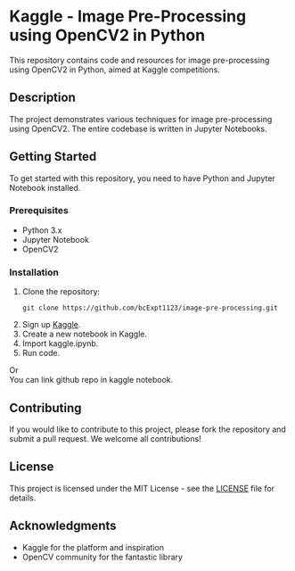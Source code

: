 # Kaggle - Image Pre-Processing using OpenCV2 in Python

This repository contains code and resources for image pre-processing using OpenCV2 in Python, aimed at Kaggle competitions.

## Description

The project demonstrates various techniques for image pre-processing using OpenCV2. The entire codebase is written in Jupyter Notebooks.

## Getting Started

To get started with this repository, you need to have Python and Jupyter Notebook installed.

### Prerequisites

- Python 3.x
- Jupyter Notebook
- OpenCV2

### Installation

1. Clone the repository:
   ```
   git clone https://github.com/bcExpt1123/image-pre-processing.git
   ```
2. Sign up [Kaggle](http://kaggle.com/).
3. Create a new notebook in Kaggle.
4. Import kaggle.ipynb.
5. Run code.

Or\
You can link github repo in kaggle notebook.

## Contributing

If you would like to contribute to this project, please fork the repository and submit a pull request. We welcome all contributions!

## License

This project is licensed under the MIT License - see the [LICENSE](LICENSE) file for details.

## Acknowledgments

- Kaggle for the platform and inspiration
- OpenCV community for the fantastic library
